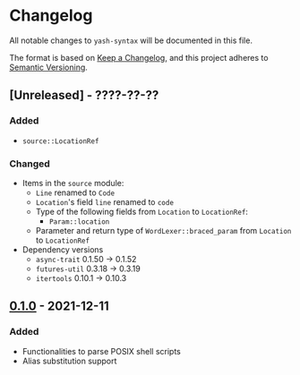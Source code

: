 # Changelog

All notable changes to `yash-syntax` will be documented in this file.

The format is based on [Keep a Changelog](https://keepachangelog.com/en/1.1.0/),
and this project adheres to [Semantic Versioning](https://semver.org/spec/v2.0.0.html).

## [Unreleased] - ????-??-??

### Added

- `source::LocationRef`

### Changed

- Items in the `source` module:
    - `Line` renamed to `Code`
    - `Location`'s field `line` renamed to `code`
    - Type of the following fields from `Location` to `LocationRef`:
        - `Param::location`
    - Parameter and return type of `WordLexer::braced_param` from `Location` to `LocationRef`
- Dependency versions
    - `async-trait` 0.1.50 → 0.1.52
    - `futures-util` 0.3.18 → 0.3.19
    - `itertools` 0.10.1 → 0.10.3

## [0.1.0] - 2021-12-11

### Added

- Functionalities to parse POSIX shell scripts
- Alias substitution support

[0.1.0]: https://github.com/magicant/yash-rs/releases/tag/yash-syntax-0.1.0
